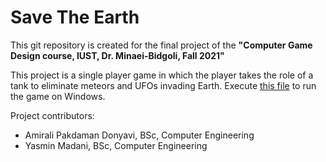 # Save The Earth
This git repository is created for the final project of the **"Computer Game Design course, IUST, Dr. Minaei-Bidgoli, Fall 2021"**

This project is a single player game in which the player takes the role of a tank to eliminate meteors and UFOs invading Earth.
Execute [this file](Build-Final/Save%20The%20Earth.exe) to run the game on Windows.

Project contributors: 

* Amirali Pakdaman Donyavi, BSc, Computer Engineering
* Yasmin Madani, BSc, Computer Engineering
